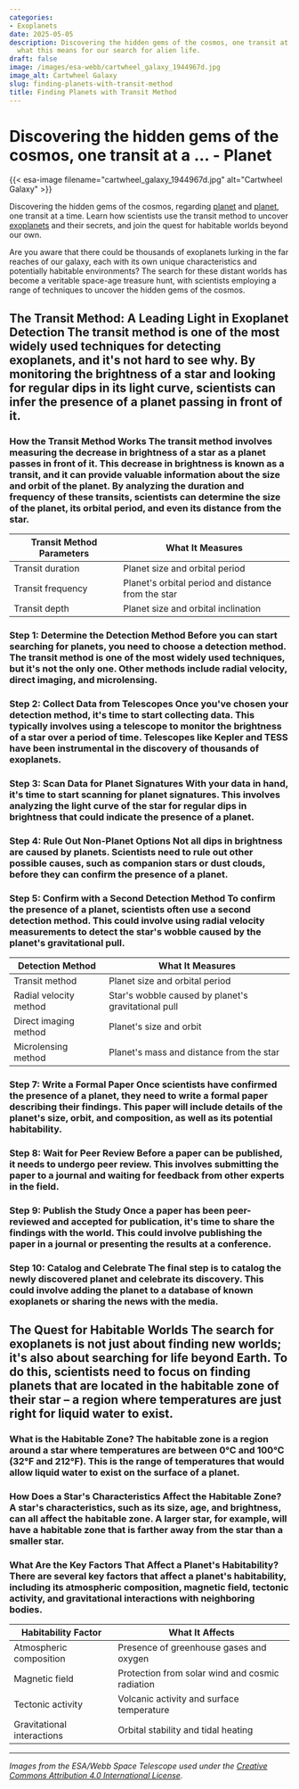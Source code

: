 ```yaml
---
categories:
- Exoplanets
date: 2025-05-05
description: Discovering the hidden gems of the cosmos, one transit at a time. Explore
  what this means for our search for alien life.
draft: false
image: /images/esa-webb/cartwheel_galaxy_1944967d.jpg
image_alt: Cartwheel Galaxy
slug: finding-planets-with-transit-method
title: Finding Planets with Transit Method
---
```


# Discovering the hidden gems of the cosmos, one transit at a ... - Planet
{{< esa-image filename="cartwheel_galaxy_1944967d.jpg" alt="Cartwheel Galaxy" >}}



Discovering the hidden gems of the cosmos, regarding [planet](/blog/exoplanets-and-the-elusive-habitable-zone) and [planet](/blog/exoplanet-detection-methods-reveal-clues-to-planetary-secret), one transit at a time. Learn how scientists use the transit method to uncover [exoplanets](/blog/unveiling-the-secrets-of-exoplanets-in-the-habitable-zone) and their secrets, and join the quest for habitable worlds beyond our own.

Are you aware that there could be thousands of exoplanets lurking in the far reaches of our galaxy, each with its own unique characteristics and potentially habitable environments? The search for these distant worlds has become a veritable space-age treasure hunt, with scientists employing a range of techniques to uncover the hidden gems of the cosmos.

 ## The Transit Method: A Leading Light in Exoplanet Detection The transit method is one of the most widely used techniques for detecting exoplanets, and it's not hard to see why. By monitoring the brightness of a star and looking for regular dips in its light curve, scientists can infer the presence of a planet passing in front of it.

 ### How the Transit Method Works The transit method involves measuring the decrease in brightness of a star as a planet passes in front of it. This decrease in brightness is known as a transit, and it can provide valuable information about the size and orbit of the planet. By analyzing the duration and frequency of these transits, scientists can determine the size of the planet, its orbital period, and even its distance from the star.

 | **Transit Method Parameters** | **What It Measures** |
| --- | --- |
| Transit duration | Planet size and orbital period |
| Transit frequency | Planet's orbital period and distance from the star |
| Transit depth | Planet size and orbital inclination | ## The Road to Discovery: A 10-Step Guide to Finding Planets Finding a new planet is a complex and often grueling process, involving a range of steps from data collection to peer review. Here's a breakdown of the key stages involved in discovering a new planet using the transit method:

 ### Step 1: Determine the Detection Method Before you can start searching for planets, you need to choose a detection method. The transit method is one of the most widely used techniques, but it's not the only one. Other methods include radial velocity, direct imaging, and microlensing.

 ### Step 2: Collect Data from Telescopes Once you've chosen your detection method, it's time to start collecting data. This typically involves using a telescope to monitor the brightness of a star over a period of time. Telescopes like Kepler and TESS have been instrumental in the discovery of thousands of exoplanets.

 ### Step 3: Scan Data for Planet Signatures With your data in hand, it's time to start scanning for planet signatures. This involves analyzing the light curve of the star for regular dips in brightness that could indicate the presence of a planet.

 ### Step 4: Rule Out Non-Planet Options Not all dips in brightness are caused by planets. Scientists need to rule out other possible causes, such as companion stars or dust clouds, before they can confirm the presence of a planet.

 ### Step 5: Confirm with a Second Detection Method To confirm the presence of a planet, scientists often use a second detection method. This could involve using radial velocity measurements to detect the star's wobble caused by the planet's gravitational pull.

 | **Detection Method** | **What It Measures** |
| --- | --- |
| Transit method | Planet size and orbital period |
| Radial velocity method | Star's wobble caused by planet's gravitational pull |
| Direct imaging method | Planet's size and orbit |
| Microlensing method | Planet's mass and distance from the star | ### Step 6: Use Multiple Telescopes for Confirmation Using multiple telescopes can help scientists confirm the presence of a planet and characterize its properties. This could involve using space telescopes like Hubble or Spitzer to observe the planet's atmosphere or composition.

 ### Step 7: Write a Formal Paper Once scientists have confirmed the presence of a planet, they need to write a formal paper describing their findings. This paper will include details of the planet's size, orbit, and composition, as well as its potential habitability.

 ### Step 8: Wait for Peer Review Before a paper can be published, it needs to undergo peer review. This involves submitting the paper to a journal and waiting for feedback from other experts in the field.

 ### Step 9: Publish the Study Once a paper has been peer-reviewed and accepted for publication, it's time to share the findings with the world. This could involve publishing the paper in a journal or presenting the results at a conference.

 ### Step 10: Catalog and Celebrate The final step is to catalog the newly discovered planet and celebrate its discovery. This could involve adding the planet to a database of known exoplanets or sharing the news with the media.

 ## The Quest for Habitable Worlds The search for exoplanets is not just about finding new worlds; it's also about searching for life beyond Earth. To do this, scientists need to focus on finding planets that are located in the habitable zone of their star – a region where temperatures are just right for liquid water to exist.

 ### What is the Habitable Zone? The habitable zone is a region around a star where temperatures are between 0°C and 100°C (32°F and 212°F). This is the range of temperatures that would allow liquid water to exist on the surface of a planet.

 ### How Does a Star's Characteristics Affect the Habitable Zone? A star's characteristics, such as its size, age, and brightness, can all affect the habitable zone. A larger star, for example, will have a habitable zone that is farther away from the star than a smaller star.

 ### What Are the Key Factors That Affect a Planet's Habitability? There are several key factors that affect a planet's habitability, including its atmospheric composition, magnetic field, tectonic activity, and gravitational interactions with neighboring bodies.

 | **Habitability Factor** | **What It Affects** |
| --- | --- |
| Atmospheric composition | Presence of greenhouse gases and oxygen |
| Magnetic field | Protection from solar wind and cosmic radiation |
| Tectonic activity | Volcanic activity and surface temperature |
| Gravitational interactions | Orbital stability and tidal heating | ## Conclusion The search for exoplanets is a complex and ongoing process that involves a range of detection methods and techniques. By using the transit method and other approaches, scientists have discovered thousands of exoplanets, each with its own unique characteristics and potential habitability. As new technologies and missions come online, we can expect to discover even more exoplanets and learn more about the conditions that support life beyond Earth.

---

*Images from the ESA/Webb Space Telescope used under the [Creative Commons Attribution 4.0 International License](https://creativecommons.org/licenses/by/4.0).*
